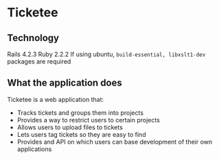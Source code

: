 Ticketee
========

Technology
----------
Rails 4.2.3
Ruby 2.2.2
If using ubuntu, `build-essential, libxslt1-dev` packages are required

What the application does
-------------------------
Ticketee is a web application that:
- Tracks tickets and groups them into projects
- Provides a way to restrict users to certain projects
- Allows users to upload files to tickets
- Lets users tag tickets so they are easy to find
- Provides and API on which users can base development of their own applications
